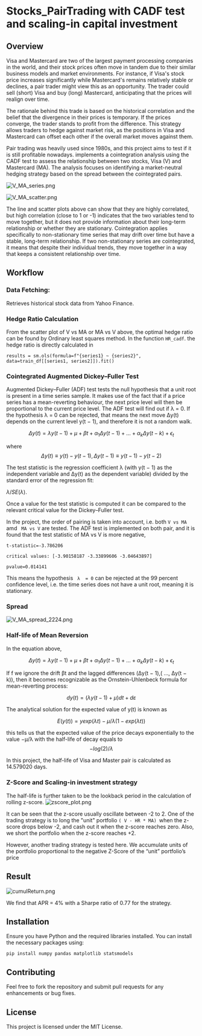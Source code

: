 # Stocks_PairTrading with CADF test and scaling-in capital investment

## Overview
Visa and Mastercard are two of the largest payment processing companies in the world, and their stock prices often move in tandem due to their similar business models and market environments. 
For instance, if Visa's stock price increases significantly while Mastercard's remains relatively stable or declines, a pair trader might view this as an opportunity. The trader could sell (short) Visa and buy (long) Mastercard, anticipating that the prices will realign over time.

The rationale behind this trade is based on the historical correlation and the belief that the divergence in their prices is temporary. If the prices converge, the trader stands to profit from the difference. This strategy allows traders to hedge against market risk, as the positions in Visa and Mastercard can offset each other if the overall market moves against them.


Pair trading was heavily used since 1980s, and this project aims to test if it is still profitable nowadays. implements a cointegration analysis using the CADF test to assess the relationship between two stocks, Visa (V) and Mastercard (MA). 
The analysis focuses on identifying a market-neutral hedging strategy based on the spread between the cointegrated pairs.

![V_MA_series.png](V_MA_series.png)

![V_MA_scatter.png](V_MA_scatter.png)

The line and scatter plots above can show that they are highly correlated, but high correlation (close to 1 or -1) indicates that the two variables tend to move together, but it does not provide information about their long-term relationship or whether they are stationary.
Cointegration applies specifically to non-stationary time series that may drift over time but have a stable, long-term relationship.
If two non-stationary series are cointegrated, it means that despite their individual trends, they move together in a way that keeps a consistent relationship over time.

## Workflow
### Data Fetching:
Retrieves historical stock data from Yahoo Finance.

### Hedge Ratio Calculation
From the scatter plot of V vs MA or MA vs V above, the optimal hedge ratio can be found by Ordinary least squares method. In the function  `HR_cadf`. the hedge ratio is directly calculated in

```
results = sm.ols(formula=f"{series1} ~ {series2}", data=train_df[[series1, series2]]).fit()
```


### Cointegrated Augmented Dickey–Fuller Test
Augmented Dickey–Fuller (ADF) test tests the null hypothesis that a unit root is present in a time series sample. 
It makes use of the fact that if a price series has a mean-reverting behaviour, the next price level will then be proportional to the current price level.
 The ADF test will find out if λ = 0. If the hypothesis λ = 0 can be rejected, that means the next move Δy(t) depends on the current level y(t − 1), and therefore it is not a random walk. 


$$\Delta y(t) = \lambda y(t - 1) + \mu + \beta t + \alpha_1 \Delta y(t - 1) + \ldots + \alpha_k \Delta y(t - k) + \epsilon_t$$

where $$Δy(t) ≡ y(t) − y(t − 1), Δy(t − 1) ≡ y(t − 1) − y(t − 2) $$


The test statistic is the regression coefficient λ (with y(t − 1) as the independent variable and Δy(t) as the dependent variable) divided by the standard error of the regression fit: 

$λ/SE(λ)$.

Once a value for the test statistic is computed it can be compared to the relevant critical value for the Dickey–Fuller test. 

In the project, the order of pairing is taken into account, i.e. both `V vs MA` amd ` MA vs V` are tested. The ADF test is implemented on both pair, and it is found that the test statistic of
MA vs V is more negative, 

```
t-statistic=-3.786206

critical values: [-3.90158187 -3.33899606 -3.04643897]

pvalue=0.014141
```

This means the hypothesis ` λ  = 0` can be rejected at the 99 percent confidence level, i.e. 
the time series does not have a unit root, meaning it is stationary.



### Spread
![V_MA_spread_2224.png](V_MA_spread_2224.png)


### Half-life of Mean Reversion
In the equation above, 

$$\Delta y(t) = \lambda y(t - 1) + \mu + \beta t + \alpha_1 \Delta y(t - 1) + \ldots + \alpha_k \Delta y(t - k) + \epsilon_t$$

If f we ignore the drift βt and the lagged differences (Δy(t − 1),( …, Δy(t − k)), then it becomes recognizable as the Ornstein-Uhlenbeck formula for mean-reverting process: 

$$ dy(t) = (λy(t − 1) + μ)dt + dε$$

The analytical solution for the expected value of y(t) is known as 

$$ E(  y(t)) = y exp(λt) − μ/λ(1 − exp(λt))  $$

this tells us that the expected value of the price decays exponentially to the value −μ/λ with the half-life of decay equals to 
$$ −log(2)/λ $$

In this project, the half-life of Visa and Master pair is calculated as 14.579020 days.

### Z-Score and Scaling-in investment strategy
The half-life is further taken to be the lookback period in the calculation of rolling z-score. 
![zscore_plot.png](zscore_plot.png)

It can be seen that the z-score usually oscillate between -2 to 2. One of the trading strategy is to long the "unit" portfolio `( V - HR * MA) `when the z-score drops below -2,
and cash out it when the z-score reaches zero.
Also, we short the portfolio when the z-score reaches +2. 

However, another trading strategy is tested here. We accumulate units of the portfolio proportional to the negative Z-Score of the “unit” portfolio’s price

## Result

![cumulReturn.png](cumulReturn.png)

We find that APR = 4% with a Sharpe ratio of 0.77 for the strategy.

## Installation

Ensure you have Python and the required libraries installed. You can install the necessary packages using:

```
pip install numpy pandas matplotlib statsmodels
```

## Contributing

Feel free to fork the repository and submit pull requests for any enhancements or bug fixes.

## License

This project is licensed under the MIT License.
